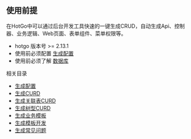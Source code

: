 ## 使用前提


在HotGo中可以通过后台开发工具快速的一键生成CRUD，自动生成Api、控制器、业务逻辑、Web页面、表单组件、菜单权限等。


- hotgo 版本号 >= 2.13.1
- 使用前必须配置 [生成配置](code-config.md)
- 使用前必须了解 [数据库](sys-db.md)


相关目录

- [生成配置](code-config.md)
- [生成CURD](code-curd.md)
- [生成关联表CURD](code-curd-join.md)
- [生成树型CURD](code-tree.md)
- [生成业务模板](code-business.md)
- [生成模板开发](code-template-dev.md)
- [生成常见问题](code-help.md)